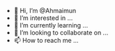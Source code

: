 - 👋 Hi, I’m @Ahmaimun
- 👀 I’m interested in ...
- 🌱 I’m currently learning ...
- 💞️ I’m looking to collaborate on ...
- 📫 How to reach me ...

<!---
Ahmaimun/Ahmaimun is a ✨ special ✨ repository because its `README.md` (this file) appears on your GitHub profile.
You can click the Preview link to take a look at your changes.
--->
